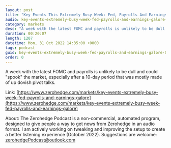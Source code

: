 ```yaml
---
layout: post
title: "Key Events This Extremely Busy Week: Fed, Payrolls And Earnings Galore "
audio: key-events-extremely-busy-week-fed-payrolls-and-earnings-galore-0
category: markets
desc: "A week with the latest FOMC and payrolls is unlikely to be dull and could &quot;spook&quot; the market, especially after a 10-day period that was mostly made of up dovish pivot talks."
duration: 00:20:07
length: 1207
datetime: Mon, 31 Oct 2022 14:35:00 +0000
tags: podcast
guid: key-events-extremely-busy-week-fed-payrolls-and-earnings-galore-0
order: 0
---
```

A week with the latest FOMC and payrolls is unlikely to be dull and could &quot;spook&quot; the market, especially after a 10-day period that was mostly made of up dovish pivot talks.

Link: [https://www.zerohedge.com/markets/key-events-extremely-busy-week-fed-payrolls-and-earnings-galore](https://www.zerohedge.com/markets/key-events-extremely-busy-week-fed-payrolls-and-earnings-galore)

About: The Zerohedge Podcast is a non-commercial, automated program, designed to give people a way to get news from Zerohedge in an audio format.  I am actively working on tweaking and improving the setup to create a better listening experience (October 2022).  Suggestions are welcome: [zerohedgePodcast@outlook.com](mailto:zerohedgePodcast@outlook.com)
